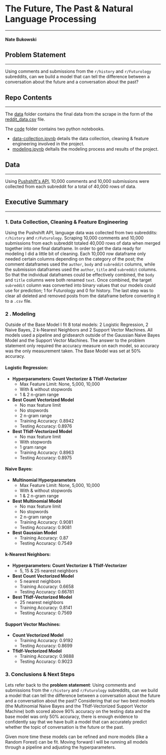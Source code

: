 # The Future, The Past & Natural Language Processing

---

#### Nate Bukowski


## Problem Statement

---

Using comments and submissions from the `r/history` and `r/Futurology` subreddits, can we build a model that can tell the difference between a conversation about the future and a conversation about the past?


## Repo Contents

---

The [data](./data) folder contains the final data from the scrape in the form of the [reddit_data.csv](./data/reddit_data.csv) file.


The [code](./code) folder contains two python notebooks.
- [data-collection.ipynb](./code/data-collection.ipynb) details the data collection, cleaning & feature engineering involved in the project.
- [modeling.ipynb](./code/modeling.ipynb) deltails the modeling process and results of the project.


## Data

---

Using [Pushshift's API](https://github.com/pushshift/api), 10,000 comments and 10,000 submissions were collected from each subreddit for a total of 40,000 rows of data.


## Executive Summary

---

### 1. Data Collection, Cleaning & Feature Engineering
Using the Pushshift API, language data was collected from two subreddits: `r/history` and `r/Futurology`. Scraping 10,000 comments and 10,000 submissions from each subreddit totaled 40,000 rows of data when merged together into one final dataframe. In order to get the data ready for modeling I did a little bit of cleaning. Each 10,000 row dataframe only needed certain columns depending on the category of the post; the comment dataframes used the `author`, `body` and `subreddit` columns, while the submission dataframes used the `author`, `title` and `subreddit` columns. So that the individual dataframes could be effectively combined, the `body` and `title` columns were both renamed `text`. Once combined, the target `subreddit` column was converted into binary values that our models could use for prediction; 1 for Futurology and 0 for history. The last step was to clear all deleted and removed posts from the dataframe before converting it to a `.csv` file.


### 2 . Modeling
Outside of the Base Model I fit 8 total models: 2 Logistic Regression, 2 Naive Bayes, 2 k-Nearest Neighbors and 2 Support Vector Machines. All models used a pipeline and gridsearch outside of the Gaussian Naive Bayes Model and the Support Vector Machines. The answer to the problem statement only required the accuracy measure on each model, so accuracy was the only measurement taken. The Base Model was set at 50% accuracy.

#### Logistic Regression:
- **Hyperparameters: Count Vectorizer & Tfidf-Vectorizer**
    - Max Feature Limit: None, 5,000, 10,000
    - With & without stopwords
    - 1 & 2 n-gram range
- **Best Count Vectorized Model**
    - No max feature limit
    - No stopwords
    - 2 n-gram range
    - Training Accuracy:  0.8942
    - Testing Accuracy: 0.8976
- **Best Tfidf-Vectorized Model**
    - No max feature limit
    - With stopwords
    - 1 gram range
    - Training Accuracy:  0.8963
    - Testing Accuracy: 0.8975

#### Naive Bayes:
- **Multinomial Hyperparameters**
    - Max Feature Limit: None, 5,000, 10,000
    - With & without stopwords
    - 1 & 2 n-gram range
- **Best Multinomial Model**
    - No max feature limit
    - No stopwords
    - 2 n-gram range
    - Training Accuracy:  0.9081
    - Testing Accuracy: 0.9081
- **Best Gaussian Model**
    - Training Accuracy:  0.87
    - Testing Accuracy: 0.7549

#### k-Nearest Neighbors:
- **Hyperparameters: Count Vectorizer & Tfidf-Vectorizer**
    - 5, 15 & 25 nearest neighbors
- **Best Count Vectorized Model**
    - 5 nearest neighbors
    - Training Accuracy:  0.6658
    - Testing Accuracy: 0.66781
- **Best Tfidf-Vectorized Model**
    - 25 nearest neighbors
    - Training Accuracy:  0.8141
    - Testing Accuracy: 0.7569

#### Support Vector Machines:
- **Count Vectorized Model**
    - Training Accuracy:  0.9192
    - Testing Accuracy: 0.8699
- **Tfidf-Vectorized Model**
    - Training Accuracy:  0.9888
    - Testing Accuracy: 0.9023
    

### 3. Conclusions & Next Steps

Lets refer back to the **problem statement**: Using comments and submissions from the `r/history` and `r/Futurology` subreddits, can we build a model that can tell the difference between a conversation about the future and a conversation about the past? Considering that our two best models (the Multinomial Naive Bayes and the Tfidf-Vectorized Support Vector Machine) both scored above 90% accuracy on the testing data and the base model was only 50% accuracy, there is enough evidence to confidently say that we have built a model that can accurately predict whether the topic of conversation is the future or the past.

Given more time these models can be refined and more models (like a Random Forest) can be fit. Moving forward I will be running all models through a pipeline and adjusting the hyperparameters.